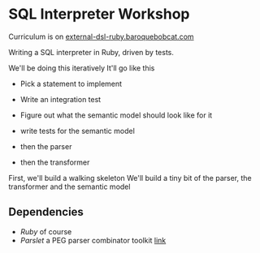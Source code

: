 SQL Interpreter Workshop
=========================

Curriculum is on [external-dsl-ruby.baroquebobcat.com](http://external-dsl-ruby.baroquebobcat.com/)

Writing a SQL interpreter in Ruby, driven by tests.

We'll be doing this iteratively
It'll go like this

* Pick a statement to implement
* Write an integration test

* Figure out what the semantic model should look like for it
* write tests for the semantic model
* then the parser
* then the transformer

First, we'll build a walking skeleton
We'll build a tiny bit of the parser, the transformer and the semantic model


Dependencies
----------------
* _Ruby_ of course
* _Parslet_ a PEG parser combinator toolkit [link](http://kschiess.github.io/parslet/)

